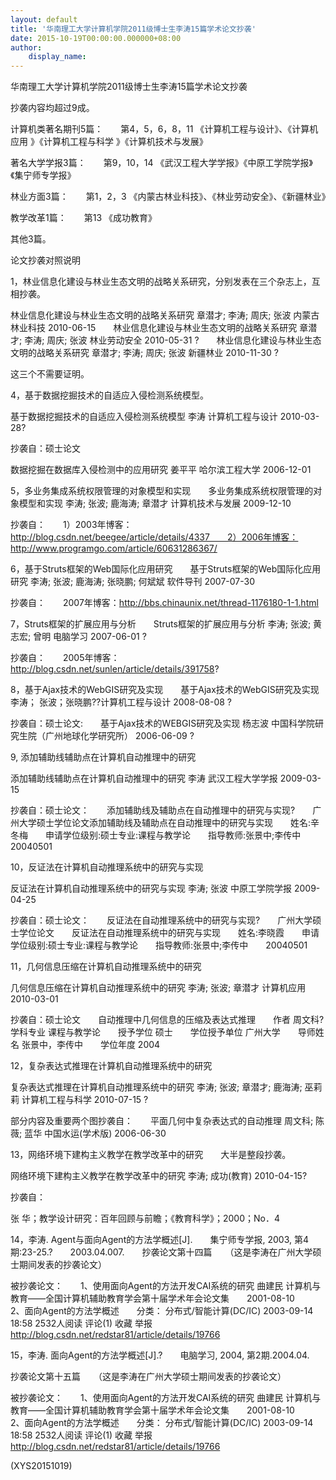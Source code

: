 ```yaml
---
layout: default
title: '华南理工大学计算机学院2011级博士生李涛15篇学术论文抄袭'
date: 2015-10-19T00:00:00.000000+08:00
author:
    display_name: 
---
```


华南理工大学计算机学院2011级博士生李涛15篇学术论文抄袭

抄袭内容均超过9成。

计算机类著名期刊5篇：　　第4，5，6，8，11   《计算机工程与设计》、《计算机应用 》《计算机工程与科学 》《计算机技术与发展》

著名大学学报3篇：　　第9，10，14    《武汉工程大学学报》《中原工学院学报》《集宁师专学报》

林业方面3篇：　　第1，2，3   《内蒙古林业科技》、《林业劳动安全》、《新疆林业》

教学改革1篇：　　第13     《成功教育》

其他3篇。

论文抄袭对照说明

1，林业信息化建设与林业生态文明的战略关系研究，分别发表在三个杂志上，互相抄袭。

林业信息化建设与林业生态文明的战略关系研究  章潜才; 李涛; 周庆; 张波  内蒙古林业科技  2010-06-15　　林业信息化建设与林业生态文明的战略关系研究  章潜才; 李涛; 周庆; 张波  林业劳动安全  2010-05-31 ?　　林业信息化建设与林业生态文明的战略关系研究  章潜才; 李涛; 周庆; 张波  新疆林业  2010-11-30 ?

这三个不需要证明。

4，基于数据挖掘技术的自适应入侵检测系统模型。

基于数据挖掘技术的自适应入侵检测系统模型 李涛 计算机工程与设计 2010-03-28?

抄袭自：硕士论文

数据挖掘在数据库入侵检测中的应用研究  姜平平  哈尔滨工程大学  2006-12-01

5，多业务集成系统权限管理的对象模型和实现　　多业务集成系统权限管理的对象模型和实现  李涛; 张波; 鹿海涛; 章潜才  计算机技术与发展  2009-12-10

抄袭自：　　1）2003年博客：http://blog.csdn.net/beegee/article/details/4337　　2）2006年博客：http://www.programgo.com/article/60631286367/

6，基于Struts框架的Web国际化应用研究　　基于Struts框架的Web国际化应用研究  李涛; 张波; 鹿海涛; 张晓鹏; 何斌斌  软件导刊  2007-07-30

抄袭自：　　2007年博客：http://bbs.chinaunix.net/thread-1176180-1-1.html

7，Struts框架的扩展应用与分析　　Struts框架的扩展应用与分析  李涛; 张波; 黄志宏; 曾明  电脑学习  2007-06-01 ?

抄袭自：　　2005年博客：http://blog.csdn.net/sunlen/article/details/391758?

8，基于Ajax技术的WebGIS研究及实现　　基于Ajax技术的WebGIS研究及实现 李涛； 张波；张晓鹏??计算机工程与设计 2008-08-08 ?

抄袭自：硕士论文:　　基于Ajax技术的WEBGIS研究及实现  杨志波  中国科学院研究生院（广州地球化学研究所）  2006-06-09 ?

9, 添加辅助线辅助点在计算机自动推理中的研究

添加辅助线辅助点在计算机自动推理中的研究  李涛  武汉工程大学学报  2009-03-15

抄袭自：硕士论文：　　添加辅助线及辅助点在自动推理中的研究与实现?　　广州大学硕士学位论文添加辅助线及辅助点在自动推理中的研究与实现　　姓名:辛冬梅　　申请学位级别:硕士专业:课程与教学论　　指导教师:张景中;李传中　　20040501

10，反证法在计算机自动推理系统中的研究与实现

反证法在计算机自动推理系统中的研究与实现  李涛; 张波  中原工学院学报  2009-04-25

抄袭自：硕士论文：　　反证法在自动推理系统中的研究与实现?　　广州大学硕士学位论文　　反证法在自动推理系统中的研究与实现　　姓名:李晓霞　　申请学位级别:硕士专业:课程与教学论　　指导教师:张景中;李传中　　20040501

11，几何信息压缩在计算机自动推理系统中的研究

几何信息压缩在计算机自动推理系统中的研究  李涛; 张波; 章潜才  计算机应用  2010-03-01

抄袭自：硕士论文　　自动推理中几何信息的压缩及表达式推理　　作者 周文科?　　学科专业 课程与教学论　　授予学位 硕士　　学位授予单位 广州大学　　导师姓名 张景中，李传中　　学位年度 2004

12，复杂表达式推理在计算机自动推理系统中的研究

复杂表达式推理在计算机自动推理系统中的研究  李涛; 张波; 章潜才; 鹿海涛; 巫莉莉  计算机工程与科学  2010-07-15 ?

部分内容及重要两个图抄袭自：　　平面几何中复杂表达式的自动推理  周文科; 陈薇; 蓝华  中国水运(学术版)  2006-06-30

13，网络环境下建构主义教学在教学改革中的研究　　大半是整段抄袭。

网络环境下建构主义教学在教学改革中的研究 李涛; 成功(教育) 2010-04-15?

抄袭自：

张 华；教学设计研究：百年回顾与前瞻；《教育科学》；2000；No．4

14，李涛. Agent与面向Agent的方法学概述[J].　　集宁师专学报, 2003, 第4期:23-25.?　　2003.04.007.　　抄袭论文第十四篇　　（这是李涛在广州大学硕士期间发表的抄袭论文）

被抄袭论文：　　1、使用面向Agent的方法开发CAI系统的研究 曲建民 计算机与教育——全国计算机辅助教育学会第十届学术年会论文集　　2001-08-10　　2、面向Agent的方法学概述　　分类： 分布式/智能计算(DC/IC) 2003-09-14 18:58 2532人阅读 评论(1) 收藏 举报　　http://blog.csdn.net/redstar81/article/details/19766

15，李涛. 面向Agent的方法学概述[J].?　　电脑学习, 2004, 第2期.2004.04.

抄袭论文第十五篇　　（这是李涛在广州大学硕士期间发表的抄袭论文）

被抄袭论文：　　1、使用面向Agent的方法开发CAI系统的研究 曲建民 计算机与教育——全国计算机辅助教育学会第十届学术年会论文集　　2001-08-10　　2、面向Agent的方法学概述　　分类： 分布式/智能计算(DC/IC) 2003-09-14 18:58 2532人阅读 评论(1) 收藏 举报　　http://blog.csdn.net/redstar81/article/details/19766

(XYS20151019)

